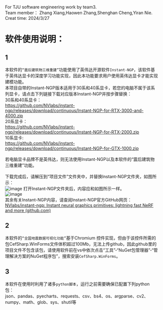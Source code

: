 For TJU software engineering work by team3.\
Team member： Zhang Xiang,Haowen Zhang,Shenghan Cheng,Yiran Nie.\
Creat time: 2024/3/27

# 软件使用说明：
## 1
本软件的`“震后建筑物三维重建”`功能使用了英伟达开源软件`Instant-NGP`，该软件基于英伟达显卡的深度学习功能实现，因此本功能要求用户使用英伟达显卡才能实现建模功能。\
本项目自带的Instant-NGP版本适用于30系和40系显卡，若您的电脑不属于该系列显卡，请点击下列链接下载对应版本Instant-NGP并按步骤替换：\
30系和40系显卡：\
https://github.com/NVlabs/instant-ngp/releases/download/continuous/Instant-NGP-for-RTX-3000-and-4000.zip \
20系显卡：\
https://github.com/NVlabs/instant-ngp/releases/download/continuous/Instant-NGP-for-RTX-2000.zip \
10系显卡:\
https://github.com/NVlabs/instant-ngp/releases/download/continuous/Instant-NGP-for-GTX-1000.zip \
\
若电脑显卡品牌不是英伟达，则无法使用Instant-NGP以及本软件的“震后建筑物三维重建”功能。\
\
下载完成后，请解压到“项目文件”文件夹中，并替换Instant-NGP文件夹，如图所示：\
 ![image](https://github.com/lcBreathe/team3_work/assets/165003424/cf33bd2a-a618-4b9c-be51-c8c4774dd7ca)
打开Instant-NGP文件夹后，内容应和如图所示一样。\
 ![image](https://github.com/lcBreathe/team3_work/assets/165003424/2d70032e-c631-49ad-803e-08a56171f59c)
\
其余有关Instant-NGP内容，请查阅Instant-NGP官方GitHub网页：\
[NVlabs/instant-ngp: Instant neural graphics primitives: lightning fast NeRF and more (github.com)](https://github.com/NVlabs/instant-ngp)

## 2
本软件的`“全国地震数据可视化功能”`基于Chromium 控件实现，但由于该控件所需的包CefSharp.WinForms文件体积超过100Mb，无法上传github，因此github里的项目文件不包含该包，请使用软件前在vs中依次点击“工具”-“NuGet包管理器”-“管理解决方案的NuGet程序包”，搜索安装`CefSharp.WinForms`。

## 3
本软件在使用时利用了诸多`python脚本`，运行之前需要确保已配置下列python包：\
json、pandas、pyecharts、requests、csv、bs4、os、argparse、cv2、numpy、math、glob、sys、shutil等
